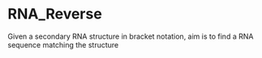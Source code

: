 # RNA_Reverse
Given a secondary RNA structure in bracket notation, aim is to find a RNA sequence matching the structure 

